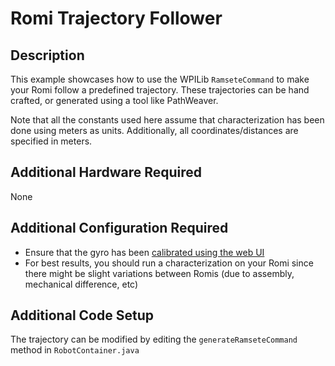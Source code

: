 # Romi Trajectory Follower

## Description
This example showcases how to use the WPILib `RamseteCommand` to make your Romi follow a predefined trajectory. These trajectories can be hand crafted, or generated using a tool like PathWeaver.

Note that all the constants used here assume that characterization has been done using meters as units. Additionally, all coordinates/distances are specified in meters.

## Additional Hardware Required
None

## Additional Configuration Required
- Ensure that the gyro has been [calibrated using the web UI](https://docs.wpilib.org/en/stable/docs/romi-robot/web-ui.html#imu-calibration)
- For best results, you should run a characterization on your Romi since there might be slight variations between Romis (due to assembly, mechanical difference, etc)

## Additional Code Setup
The trajectory can be modified by editing the `generateRamseteCommand` method in `RobotContainer.java`